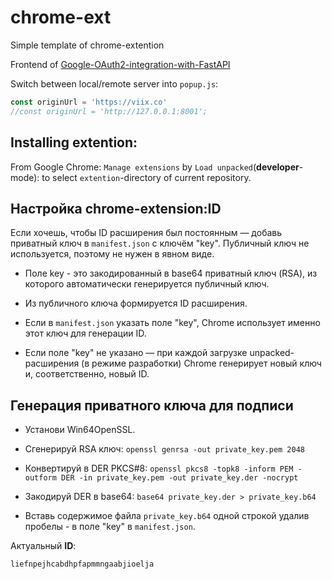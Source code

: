 # chrome-ext

Simple template of chrome-extention

Frontend of [Google-OAuth2-integration-with-FastAPI](https://github.com/diixo/Google-OAuth2-integration-with-FastAPI)


Switch between local/remote server into `popup.js`:
```javascript
const originUrl = 'https://viix.co'
//const originUrl = 'http://127.0.0.1:8001';
```


## Installing extention:

From Google Chrome: `Manage extensions` by `Load unpacked`(**developer**-mode): to select `extention`-directory of current repository.


## Настройка chrome-extension:ID

Если хочешь, чтобы ID расширения был постоянным — добавь приватный ключ в `manifest.json` с ключём "key".
Публичный ключ не используется, поэтому не нужен в явном виде.

* Поле key - это закодированный в base64 приватный ключ (RSA), из которого автоматически генерируется публичный ключ.

* Из публичного ключа формируется ID расширения.

* Если в `manifest.json` указать поле "key", Chrome использует именно этот ключ для генерации ID.

* Если поле "key" не указано — при каждой загрузке unpacked-расширения (в режиме разработки) Chrome генерирует новый ключ и, соответственно, новый ID.


## Генерация приватного ключа для подписи

* Установи Win64OpenSSL.

* Сгенерируй RSA ключ: `openssl genrsa -out private_key.pem 2048`

* Конвертируй в DER PKCS#8: `openssl pkcs8 -topk8 -inform PEM -outform DER -in private_key.pem -out private_key.der -nocrypt`

* Закодируй DER в base64: `base64 private_key.der > private_key.b64`

* Вставь содержимое файла `private_key.b64` одной строкой удалив пробелы - в поле "key" в `manifest.json`.


Актуальный **ID**:
```bash
liefnpejhcabdhpfapmmngaabjioelja
```
